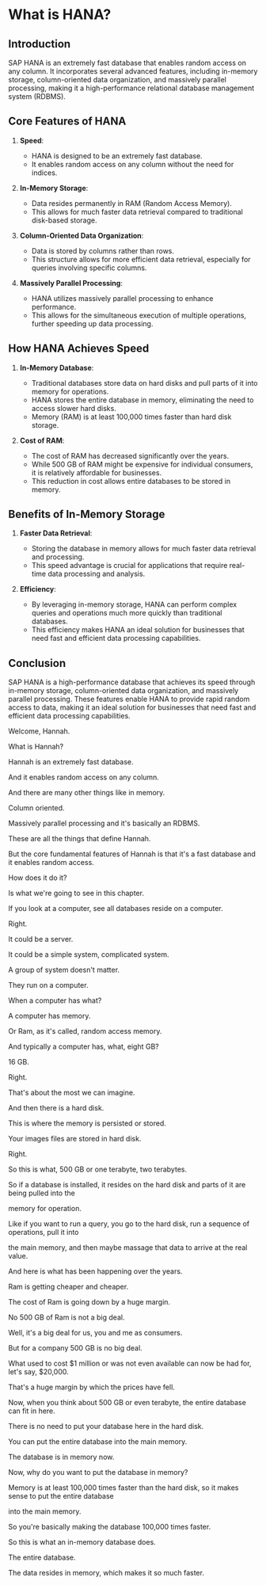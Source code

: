 # What is HANA?

## Introduction
SAP HANA is an extremely fast database that enables random access on any column. It incorporates several advanced features, including in-memory storage, column-oriented data organization, and massively parallel processing, making it a high-performance relational database management system (RDBMS).

## Core Features of HANA
1. **Speed**:
    - HANA is designed to be an extremely fast database.
    - It enables random access on any column without the need for indices.

2. **In-Memory Storage**:
    - Data resides permanently in RAM (Random Access Memory).
    - This allows for much faster data retrieval compared to traditional disk-based storage.

3. **Column-Oriented Data Organization**:
    - Data is stored by columns rather than rows.
    - This structure allows for more efficient data retrieval, especially for queries involving specific columns.

4. **Massively Parallel Processing**:
    - HANA utilizes massively parallel processing to enhance performance.
    - This allows for the simultaneous execution of multiple operations, further speeding up data processing.

## How HANA Achieves Speed
1. **In-Memory Database**:
    - Traditional databases store data on hard disks and pull parts of it into memory for operations.
    - HANA stores the entire database in memory, eliminating the need to access slower hard disks.
    - Memory (RAM) is at least 100,000 times faster than hard disk storage.

2. **Cost of RAM**:
    - The cost of RAM has decreased significantly over the years.
    - While 500 GB of RAM might be expensive for individual consumers, it is relatively affordable for businesses.
    - This reduction in cost allows entire databases to be stored in memory.

## Benefits of In-Memory Storage
1. **Faster Data Retrieval**:
    - Storing the database in memory allows for much faster data retrieval and processing.
    - This speed advantage is crucial for applications that require real-time data processing and analysis.

2. **Efficiency**:
    - By leveraging in-memory storage, HANA can perform complex queries and operations much more quickly than traditional databases.
    - This efficiency makes HANA an ideal solution for businesses that need fast and efficient data processing capabilities.

## Conclusion
SAP HANA is a high-performance database that achieves its speed through in-memory storage, column-oriented data organization, and massively parallel processing. These features enable HANA to provide rapid random access to data, making it an ideal solution for businesses that need fast and efficient data processing capabilities.


Welcome, Hannah.

What is Hannah?

Hannah is an extremely fast database.

And it enables random access on any column.

And there are many other things like in memory.

Column oriented.

Massively parallel processing and it's basically an RDBMS.

These are all the things that define Hannah.

But the core fundamental features of Hannah is that it's a fast database and it enables random access.

How does it do it?

Is what we're going to see in this chapter.

If you look at a computer, see all databases reside on a computer.

Right.

It could be a server.

It could be a simple system, complicated system.

A group of system doesn't matter.

They run on a computer.

When a computer has what?

A computer has memory.

Or Ram, as it's called, random access memory.

And typically a computer has, what, eight GB?

16 GB.

Right.

That's about the most we can imagine.

And then there is a hard disk.

This is where the memory is persisted or stored.

Your images files are stored in hard disk.

Right.

So this is what, 500 GB or one terabyte, two terabytes.

So if a database is installed, it resides on the hard disk and parts of it are being pulled into the

memory for operation.

Like if you want to run a query, you go to the hard disk, run a sequence of operations, pull it into

the main memory, and then maybe massage that data to arrive at the real value.

And here is what has been happening over the years.

Ram is getting cheaper and cheaper.

The cost of Ram is going down by a huge margin.

No 500 GB of Ram is not a big deal.

Well, it's a big deal for us, you and me as consumers.

But for a company 500 GB is no big deal.

What used to cost $1 million or was not even available can now be had for, let's say, $20,000.

That's a huge margin by which the prices have fell.

Now, when you think about 500 GB or even terabyte, the entire database can fit in here.

There is no need to put your database here in the hard disk.

You can put the entire database into the main memory.

The database is in memory now.

Now, why do you want to put the database in memory?

Memory is at least 100,000 times faster than the hard disk, so it makes sense to put the entire database

into the main memory.

So you're basically making the database 100,000 times faster.

So this is what an in-memory database does.

The entire database.

The data resides in memory, which makes it so much faster.